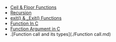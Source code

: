 - [Ceil & Floor Functions](./Ceil&FloorFunctions)
- [Recursion](./Recursion.md)
- [exit() & _Exit() Functions](./exit()&_Exit()Functions.md)
- [Function In C](./Functions_In_C.md)
- [Function Argument in C](./functionargumentinC)
- .[Function call and its types](./Function call.md)
